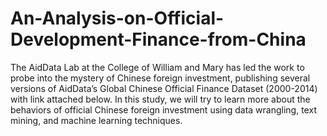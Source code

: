 # An-Analysis-on-Official-Development-Finance-from-China

The AidData Lab at the College of William and Mary has led the work to probe into the mystery of Chinese foreign investment, publishing several versions of AidData’s Global Chinese Official Finance Dataset (2000-2014) with link attached below. In this study, we will try to learn more about the behaviors of official Chinese foreign investment using data wrangling, text mining, and machine learning techniques.

